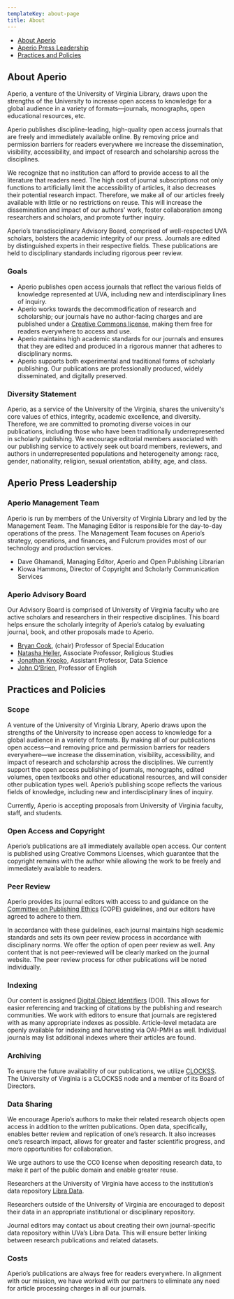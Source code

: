 ```yaml
---
templateKey: about-page
title: About
---
```

<ul class="list-unstyled">
<li><a href="#about">About Aperio</a></li>
<li><a href="#team">Aperio Press Leadership</a></li>
<li><a href="#policies">Practices and Policies</a></li>
</ul>

<h2 id="about">About Aperio</h2>

Aperio, a venture of the University of Virginia Library, draws upon the strengths of the University to increase open access to knowledge for a global audience in a variety of formats—journals, monographs, open educational resources, etc.

Aperio publishes discipline-leading, high-quality open access journals that are freely and immediately available online. By removing price and permission barriers for readers everywhere we increase the dissemination, visibility, accessibility, and impact of research and scholarship across the disciplines.

We recognize that no institution can afford to provide access to all the literature that readers need. The high cost of journal subscriptions not only functions to artificially limit the accessibility of articles, it also decreases their potential research impact. Therefore, we make all of our articles freely available with little or no restrictions on reuse. This will increase the dissemination and impact of our authors' work, foster collaboration among researchers and scholars, and promote further inquiry.

Aperio’s transdisciplinary Advisory Board, comprised of well-respected UVA scholars, bolsters the academic integrity of our press. Journals are edited by distinguished experts in their respective fields. These publications are held to disciplinary standards including rigorous peer review.

<h3>Goals</h3>

* Aperio publishes open access journals that reflect the various fields of knowledge represented at UVA, including new and interdisciplinary lines of inquiry.
* Aperio works towards the decommodification of research and scholarship; our journals have no author-facing charges and are published under a [Creative Commons license](https://creativecommons.org/), making them free for readers everywhere to access and use.
* Aperio maintains high academic standards for our journals and ensures that they are edited and produced in a rigorous manner that adheres to disciplinary norms.
* Aperio supports both experimental and traditional forms of scholarly publishing. Our publications are professionally produced, widely disseminated, and digitally preserved.

<h3>Diversity Statement</h3>

Aperio, as a service of the University of the Virginia, shares the university's core values of ethics, integrity, academic excellence, and diversity. Therefore, we are committed to promoting diverse voices in our publications, including those who have been traditionally underrepresented in scholarly publishing. We encourage editorial members associated with our publishing service to actively seek out board members, reviewers, and authors in underrepresented populations and heterogeneity among: race, gender, nationality, religion, sexual orientation, ability, age, and class.

<h2 id="team">Aperio Press Leadership</h2>
<h3>Aperio Management Team</h3>

Aperio is run by members of the University of Virginia Library and led by the Management Team. The Managing Editor is responsible for the day-to-day operations of the press. The Management Team focuses on Aperio’s strategy, operations, and finances, and Fulcrum provides most of our technology and production services.

* Dave Ghamandi, Managing Editor, Aperio and Open Publishing Librarian
* Kiowa Hammons, Director of Copyright and Scholarly Communication Services

<h3>Aperio Advisory Board</h3>

Our Advisory Board is comprised of University of Virginia faculty who are active scholars and researchers in their respective disciplines. This board helps ensure the scholarly integrity of Aperio’s catalog by evaluating journal, book, and other proposals made to Aperio.

* [Bryan Cook](https://education.virginia.edu/about/directory/bryan-cook), (chair) Professor of Special Education
* [Natasha Heller](https://religiousstudies.as.virginia.edu/natasha-heller), Associate Professor, Religious Studies
* [Jonathan Kropko](https://datascience.virginia.edu/people/jonathan-kropko), Assistant Professor, Data Science
* [John O’Brien](https://english.as.virginia.edu/obrien-0), Professor of English

<h2 id="policies">Practices and Policies</h2>

<h3>Scope</h3>

A venture of the University of Virginia Library, Aperio draws upon the strengths of the University to increase open access to knowledge for a global audience in a variety of formats. By making all of our publications open access—and removing price and permission barriers for readers everywhere—we increase the dissemination, visibility, accessibility, and impact of research and scholarship across the disciplines. We currently support the open access publishing of journals, monographs, edited volumes, open textbooks and other educational resources, and will consider other publication types well. Aperio’s publishing scope reflects the various fields of knowledge, including new and interdisciplinary lines of inquiry.

Currently, Aperio is accepting proposals from University of Virginia faculty, staff, and students.

<h3>Open Access and Copyright</h3>

Aperio’s publications are all immediately available open access. Our content is published using Creative Commons Licenses, which guarantee that the copyright remains with the author while allowing the work to be freely and immediately available to readers.

<h3>Peer Review</h3>

Aperio provides its journal editors with access to and guidance on the <a href="https://publicationethics.org">Committee on Publishing Ethics</a> (COPE) guidelines, and our editors have agreed to adhere to them.

In accordance with these guidelines, each journal maintains high academic standards and sets its own peer review process in accordance with disciplinary norms. We offer the option of open peer review as well. Any content that is not peer-reviewed will be clearly marked on the journal website. The peer review process for other publications will be noted individually.

<h3>Indexing</h3>

Our content is assigned <a href="https://www.doi.org">Digital Object Identifiers</a> (DOI). This allows for easier referencing and tracking of citations by the publishing and research communities. We work with editors to ensure that journals are registered with as many appropriate indexes as possible. Article-level metadata are openly available for indexing and harvesting via OAI-PMH as well. Individual journals may list additional indexes where their articles are found.

<h3>Archiving</h3>

To ensure the future availability of our publications, we utilize <a href="https://www.clockss.org">CLOCKSS</a>. The University of Virginia is a CLOCKSS node and a member of its Board of Directors.

<h3>Data Sharing</h3>

We encourage Aperio’s authors to make their related research objects open access in addition to the written publications. Open data, specifically, enables better review and replication of one’s research. It also increases one’s research impact, allows for greater and faster scientific progress, and more opportunities for collaboration.

We urge authors to use the CC0 license when depositing research data, to make it part of the public domain and enable greater reuse.

Researchers at the University of Virginia have access to the institution’s data repository [Libra Data](https://www.library.virginia.edu/libra/datasets/).

Researchers outside of the University of Virginia are encouraged to deposit their data in an appropriate institutional or disciplinary repository.

Journal editors may contact us about creating their own journal-specific data repository within UVa’s Libra Data. This will ensure better linking between research publications and related datasets.

<h3>Costs</h3>

Aperio’s publications are always free for readers everywhere. In alignment with our mission, we have worked with our partners to eliminate any need for article processing charges in all our journals.